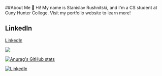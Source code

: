 ##About Me
👋 Hi! My name is Stanislav Rushnitski, and I'm a CS student at Cuny Hunter College. Visit my portfolio website to learn more!

## LinkedIn
[LinkedIn](https://www.linkedin.com/in/stanislav-rushnitski-390455175/)

<a href="https://visitcount.itsvg.in">
  <img src="https://visitcount.itsvg.in/api?id=Stbam&label=Profile%20Views&color=0&icon=8&pretty=false" />
</a>

[![Anurag's GitHub stats](https://github-readme-stats.vercel.app/api?username=stbam)](https://github.com/stbam/github-readme-stats)

[![LinkedIn](https://img.shields.io/badge/LinkedIn-Profile-blue?style=flat&logo=linkedin)](https://www.linkedin.com/in/gholtzap/)


<!--


**stbam/stbam** is a ✨ _special_ ✨ repository because its `README.md` (this file) appears on your GitHub profile.

Here are some ideas to get you started:

- 🔭 I’m currently working on ...
- 🌱 I’m currently learning ...
- 👯 I’m looking to collaborate on ...
- 🤔 I’m looking for help with ...
- 💬 Ask me about ...
- 📫 How to reach me: ...
- 😄 Pronouns: ...
- ⚡ Fun fact: ...
-->
